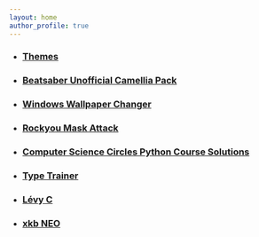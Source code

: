 ```yaml
---
layout: home
author_profile: true
---
```



- ### [Themes](Themes)
- ### [Beatsaber Unofficial Camellia Pack](https://surferlul.github.io/Unofficial-Camellia-Pack)
- ### [Windows Wallpaper Changer](https://surferlul.github.io/Wallpaper-Changer)
- ### [Rockyou Mask Attack](https://surferlul.github.io/RockyouMask)
- ### [Computer Science Circles Python Course Solutions](https://surferlul.github.io/csc-python-solutions/)
- ### [Type Trainer](https://surferlul.github.io/Type-Trainer/)
- ### [Lévy C](https://surferlul.github.io/Levy_C/)
- ### [xkb NEO](https://surferlul.github.io/xkb_neo)
